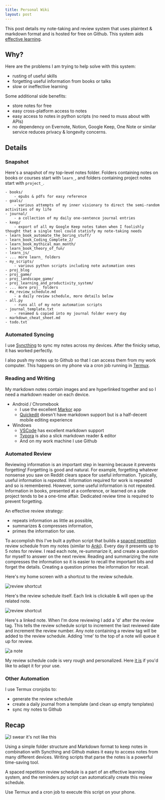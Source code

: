 ```yaml
---
title: Personal Wiki
layout: post
---
```


This post details my note-taking and review system that uses plaintext & markdown format and is hosted for free on Github. This system aids [effective learning](http://nywkap.com/learning/effective-learning.html).

## Why?

Here are the problems I am trying to help solve with this system:
   - rusting of useful skills
   - forgetting useful information from books or talks
   - slow or ineffective learning

Some additional side benefits:
   - store notes for free
   - easy cross-platform access to notes
   - easy access to notes in python scripts (no need to muss about with APIs)
   - no dependency on Evernote, Notion, Google Keep, One Note or similar service reduces privacy & longevity concerns.

## Details

### Snapshot

Here's a snapshot of my top-level notes folder. Folders containing notes on books or courses start with `learn_`, and folders containing project notes start with `project_`. 

    - books/
        - epubs & pdfs for easy reference
    - goals/
        - various attempts of my inner visionary to direct the semi-random activities of my life
    - journal/
        - a collection of my daily one-sentence journal entries
    - keep/
        - export of all my Google Keep notes taken when I foolishly thought that a single tool could statisfy my note-taking needs
    - learn_book_automate_the_boring_stuff/
    - learn_book_Coding_Complete_2/
    - learn_book_mythical_man_month/
    - learn_book_theory_of_fun/
    - learn_js/
    - ... more learn_ folders
    - my_scripts/
        - various python scripts including note automation ones
    - proj_blog
    - proj_game/
    - proj_landscape_game/
    - proj_learning_and_productivity_system/
    - ... more proj_ folders
    - #a_review_schedule.md
        - a daily review schedule, more details below
    - all.py
        - runs all of my note automation scripts
    - journal_template.txt
        - renamed & copied into my journal folder every day
    - markdown_cheat_sheet.md
    - todo.txt

### Automated Syncing

I use [Syncthing](https://syncthing.net/) to sync my notes across my devices. After the finicky setup, it has worked perfectly. 

I also push my notes up to Github so that I can access them from my work computer. This happens on my phone via a cron job running in [Termux](https://termux.com/).

### Reading and Writing

My markdown notes contain images and are hyperlinked together and so I need a markdown reader on each device.

- Android / Chromebook
    - I use the excellent [Markor](https://github.com/gsantner/markor) app
    - [Quickedit](https://play.google.com/store/apps/details?id=com.rhmsoft.edit&hl=en_CA) doesn't have markdown support but is a half-decent mobile editing experience
- Windows
    - [VSCode](https://code.visualstudio.com/) has excellent markdown support
    - [Typora](https://typora.io/) is also a slick markdown reader & editor 
    - And on my work machine I use Github

### Automated Review

Reviewing information is an important step in learning because it prevents forgetting! Forgetting is good and natural. For example, forgetting whatever nonsense you saw on Reddit clears space for useful information. Typically, useful information is *repeated*. Information required for work is repeated and so is remembered. However, some useful information is not repeated. Information in books, presented at a conference, or learned on a side project tends to be a one-time affair. Dedicated review time is required to prevent forgetting.

An effective review strategy:
- repeats information as little as possible,
- summarizes & compresses information,
- primes the information for use.

To accomplish this I've built a python script that builds a [spaced repetition](https://en.wikipedia.org/wiki/Spaced_repetition) review schedule from my notes (similar to <a href="https://en.wikipedia.org/wiki/Anki_(software)">Anki</a>). Every day it presents up to 5 notes for review. I read each note, re-summarize it, and create a question for myself to answer on the next review. Reading and summarizing the note compresses the information so it is easier to recall the important bits and forget the details. Creating a question primes the information for recall.

Here's my home screen with a shortcut to the review schedule.

![review shortcut](/assets/images/review_shortcut.jpg)

Here's the review schedule itself. Each link is clickable & will open up the related note.

![review shortcut](/assets/images/review_schedule.jpg)

Here's a linked note. When I'm done reviewing I add a 'd' after the review tag. This tells the review schedule script to increment the last reviewed date and increment the review number. Any note containing a review tag will be added to the review schedule. Adding 'rme' to the top of a note will queue it up for review. 

![a note](/assets/images/to_review.jpg)

My review schedule code is very rough and personalized. Here [it is](https://gist.github.com/jdrbc/08c43acb89b6dfa232e62ed19d5aa0dc) if you'd like to adapt it for your use. 

### Other Automation

I use Termux cronjobs to:

- generate the review schedule
- create a daily journal from a template (and clean up empty templates)
- sync my notes to Github

## Recap

![I swear it's not like this](https://imgs.xkcd.com/comics/workaround.png)

Using a simple folder structure and Markdown format to keep notes in combination with Syncthing and Github makes it easy to access notes from many different devices. Writing scripts that parse the notes is a powerful time-saving tool. 

A spaced repetition review schedule is a part of an effective learning system, and the reminders.py script can automatically create this review schedule.

Use Termux and a cron job to execute this script on your phone.